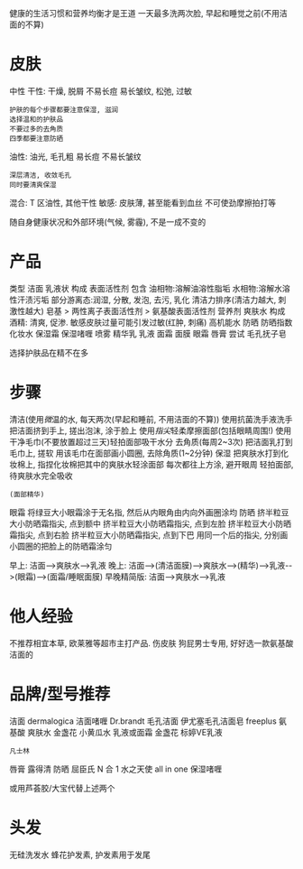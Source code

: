 健康的生活习惯和营养均衡才是王道
一天最多洗两次脸, 早起和睡觉之前(不用洁面的不算)

# 皮肤

中性
干性:
    干燥, 脱屑
    不易长痘
    易长皱纹, 松弛, 过敏

    护肤的每个步骤都要注意保湿, 滋润
    选择温和的护肤品
    不要过多的去角质
    四季都要注意防晒
油性:
    油光, 毛孔粗
    易长痘
    不易长皱纹

    深层清洁, 收敛毛孔
    同时要清爽保湿
混合:
    T 区油性, 其他干性
敏感:
    皮肤薄, 甚至能看到血丝
    不可使劲摩擦拍打等

随自身健康状况和外部环境(气候, 雾霾), 不是一成不变的

# 产品

类型
    洁面
        乳液状
        构成
            表面活性剂
                包含
                    油相物:溶解油溶性脂垢
                    水相物:溶解水溶性汗渍污垢
                    部分游离态:润湿, 分散, 发泡, 去污, 乳化
                清洁力排序(清洁力越大, 刺激性越大)
                    皂基 > 两性离子表面活性剂 > 氨基酸表面活性剂
            营养剂
    爽肤水
        构成
            酒精: 清爽, 促渗. 敏感皮肤过量可能引发过敏(红肿, 刺痛)
            高机能水
    防晒
        防晒指数
    化妆水
    保湿霜
    保湿啫喱
    喷雾
    精华乳
    乳液
    面霜
    面膜
    眼霜
    唇膏
尝试
    毛孔抚子皂

选择护肤品在精不在多

# 步骤

清洁(使用*微*温的水, 每天两次(早起和睡前, 不用洁面的不算))
    使用抗菌洗手液洗手
    把洁面挤到手上, 搓出泡沫, 涂于脸上
    使用*指尖*轻柔摩擦面部(包括眼睛周围!)
    使用干净毛巾(不要放置超过三天)轻拍面部吸干水分
去角质(每周2~3次)
    把洁面乳打到毛巾上, 搓软
    用该毛巾在面部画小圆圈, 去除角质(1~2分钟)
保湿
    把爽肤水打到化妆棉上, 指捏化妆棉把其中的爽肤水轻涂面部
    每次都往上方涂, 避开眼周
    轻拍面部, 待爽肤水完全吸收

    (面部精华)
眼霜
    将绿豆大小眼霜涂于无名指, 然后从内眼角由内向外画圈涂均
防晒
    挤半粒豆大小防晒霜指尖, 点到额中
    挤半粒豆大小防晒霜指尖, 点到左脸
    挤半粒豆大小防晒霜指尖, 点到右脸
    挤半粒豆大小防晒霜指尖, 点到下巴
    用同一个后的指尖, 分别画小圆圈的把脸上的防晒霜涂匀

早上: 洁面-->爽肤水-->乳液
晚上: 洁面-->(清洁面膜)-->爽肤水-->(精华)-->乳液-->(眼霜)-->(面霜/睡眠面膜)
早晚精简版: 洁面-->爽肤水-->乳液

# 他人经验

不推荐相宜本草, 欧莱雅等超市主打产品. 伤皮肤
狗屁男士专用, 好好选一款氨基酸洁面的

# 品牌/型号推荐

洁面
    dermalogica 洁面啫喱
    Dr.brandt 毛孔洁面
    伊尤塞毛孔洁面皂
    freeplus 氨基酸
爽肤水
    金盏花
    小黄瓜水
乳液或面霜
    金盏花
    标婷VE乳液

    凡士林
唇膏
    露得清
防晒
    屈臣氏
N 合 1
    水之天使 all in one 保湿啫喱

或用芦荟胶/大宝代替上述两个

# 头发

无硅洗发水
蜂花护发素, 护发素用于发尾